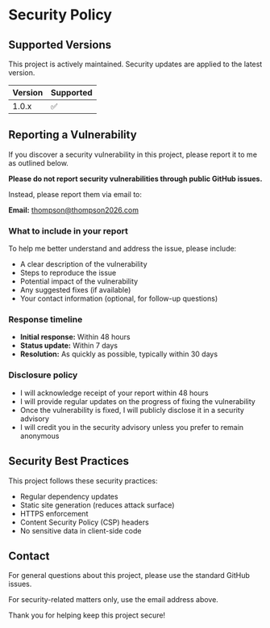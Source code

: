 # Security Policy

## Supported Versions

This project is actively maintained. Security updates are applied to the latest version.

| Version | Supported          |
| ------- | ------------------ |
| 1.0.x   | :white_check_mark: |

## Reporting a Vulnerability

If you discover a security vulnerability in this project, please report it to me as outlined below.

**Please do not report security vulnerabilities through public GitHub issues.**

Instead, please report them via email to:

**Email:** [thompson@thompson2026.com](mailto:thompson@thompson2026.com)

### What to include in your report

To help me better understand and address the issue, please include:

- A clear description of the vulnerability
- Steps to reproduce the issue
- Potential impact of the vulnerability
- Any suggested fixes (if available)
- Your contact information (optional, for follow-up questions)

### Response timeline

- **Initial response:** Within 48 hours
- **Status update:** Within 7 days
- **Resolution:** As quickly as possible, typically within 30 days

### Disclosure policy

- I will acknowledge receipt of your report within 48 hours
- I will provide regular updates on the progress of fixing the vulnerability
- Once the vulnerability is fixed, I will publicly disclose it in a security advisory
- I will credit you in the security advisory unless you prefer to remain anonymous

## Security Best Practices

This project follows these security practices:

- Regular dependency updates
- Static site generation (reduces attack surface)
- HTTPS enforcement
- Content Security Policy (CSP) headers
- No sensitive data in client-side code

## Contact

For general questions about this project, please use the standard GitHub issues.

For security-related matters only, use the email address above.

Thank you for helping keep this project secure!
